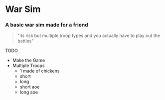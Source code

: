 # War Sim
### A basic war sim made for a friend

> "its risk but multiple troop types and you actually have to play out the battles"

TODO
- Make the Game
- Multiple Troops
    - 1 made of chickens
    - short
    - long
    - short aoe
    - long aoe

